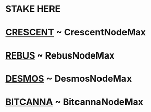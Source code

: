 # STAKE HERE
# [CRESCENT](https://restake.app/crescent/crevaloper1x77p6m3w6xddqy253jtup32n97fr8mdwrlgzez) ~ CrescentNodeMax
# [REBUS](https://rebus.tcnetwork.io/validator/rebusvaloper10qqt5qhf447ukj2lve7cfcmxqst04hnqyfn8ug) ~ RebusNodeMax
# [DESMOS](https://restake.app/desmos/desmosvaloper1lqjzccauwa0wn93nu04q337h6q44yxpmfc6kl7) ~ DesmosNodeMax
# [BITCANNA](https://restake.app/bitcanna/bcnavaloper1v4m3g2njdlnap5hthz0fslwyvkujjx8djkdy57) ~ BitcannaNodeMax
